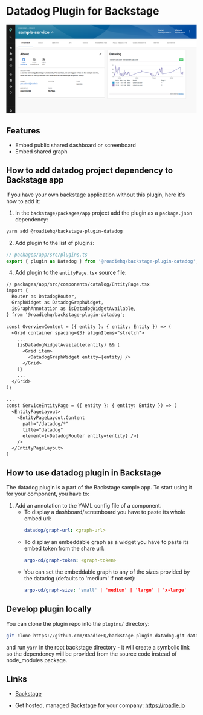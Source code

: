 # Datadog Plugin for Backstage

![preview of Datadog Widget](https://raw.githubusercontent.com/RoadieHQ/backstage-plugin-datadog/main/docs/datadog-widget.png)

<!-- [https://roadie.io/backstage/plugins/datadog](https://roadie.io/backstage/plugins/datadog) -->

## Features

- Embed public shared dashboard or screenboard
- Embed shared graph

## How to add datadog project dependency to Backstage app

If you have your own backstage application without this plugin, here it's how to add it:

1. In the `backstage/packages/app` project add the plugin as a `package.json` dependency:

```bash
yarn add @roadiehq/backstage-plugin-datadog
```

2. Add plugin to the list of plugins:

```ts
// packages/app/src/plugins.ts
export { plugin as Datadog } from '@roadiehq/backstage-plugin-datadog';
```

4. Add plugin to the `entityPage.tsx` source file:

```tsx
// packages/app/src/components/catalog/EntityPage.tsx
import {
  Router as DatadogRouter,
  GraphWidget as DatadogGraphWidget,
  isGraphAnnotation as isDatadogWidgetAvailable,
} from '@roadiehq/backstage-plugin-datadog';

const OverviewContent = ({ entity }: { entity: Entity }) => (
  <Grid container spacing={3} alignItems="stretch">
    ...
    {isDatadogWidgetAvailable(entity) && (
      <Grid item>
        <DatadogGraphWidget entity={entity} />
      </Grid>
    )}
    ...
  </Grid>
);

...
const ServiceEntityPage = ({ entity }: { entity: Entity }) => (
  <EntityPageLayout>
    <EntityPageLayout.Content
      path="/datadog/*"
      title="datadog"
      element={<DatadogRouter entity={entity} />}
    />
  </EntityPageLayout>
)
```

## How to use datadog plugin in Backstage

The datadog plugin is a part of the Backstage sample app. To start using it for your component, you have to:

1. Add an annotation to the YAML config file of a component.
   - To display a dashboard/screenboard you have to paste its whole embed url:
     ```yml
     datadog/graph-url: <graph-url>
     ```
   - To display an embeddable graph as a widget you have to  paste its embed token from the share url:
     ```yml
     argo-cd/graph-token: <graph-token>
     ```
   - You can set the embeddable graph to any of the sizes provided by the datadog (defaults to 'medium' if not set):
     ```yml
     argo-cd/graph-size: 'small' | 'medium' | 'large' | 'x-large'
     ```

## Develop plugin locally

You can clone the plugin repo into the `plugins/` directory:

```sh
git clone https://github.com/RoadieHQ/backstage-plugin-datadog.git datadog
```

and run `yarn` in the root backstage directory - it will create a symbolic link so the dependency will be provided from the source code instead of node_modules package.

## Links

- [Backstage](https://backstage.io)
<!-- - [Further instructons](https://roadie.io/backstage/plugins/datadog/) -->
- Get hosted, managed Backstage for your company: https://roadie.io
